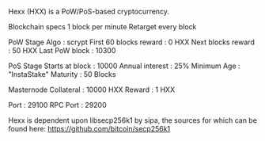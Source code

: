 Hexx (HXX) is a PoW/PoS-based cryptocurrency.

Blockchain specs 1 block per minute Retarget every block

PoW Stage Algo : scrypt First 60 blocks reward : 0 HXX Next blocks reward : 50 HXX Last PoW block : 10300

PoS Stage Starts at block : 10000 Annual interest : 25% Minimum Age : "InstaStake" Maturity : 50 Blocks

Masternode Collateral : 10000 HXX Reward : 1 HXX

Port : 29100 RPC Port : 29200

Hexx is dependent upon libsecp256k1 by sipa, the sources for which can be found here: https://github.com/bitcoin/secp256k1
